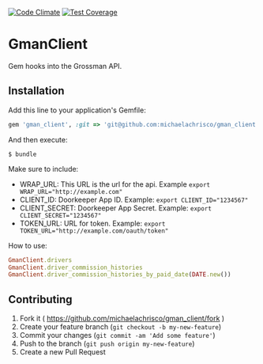 [![Code Climate](https://codeclimate.com/github/michaelachrisco/gman_client/badges/gpa.svg)](https://codeclimate.com/github/michaelachrisco/gman_client) [![Test Coverage](https://codeclimate.com/github/michaelachrisco/gman_client/badges/coverage.svg)](https://codeclimate.com/github/michaelachrisco/gman_client)
# GmanClient

Gem hooks into the Grossman API.

## Installation

Add this line to your application's Gemfile:

```ruby
gem 'gman_client', :git => 'git@github.com:michaelachrisco/gman_client.git'
```

And then execute:

    $ bundle

Make sure to include:
* WRAP_URL: This URL is the url for the api. Example ```export WRAP_URL="http://example.com"```
* CLIENT_ID: Doorkeeper App ID. Example: ```export CLIENT_ID="1234567"```
* CLIENT_SECRET: Doorkeeper App Secret. Example: ```export CLIENT_SECRET="1234567"```
* TOKEN_URL: URL for token. Example:  ```export TOKEN_URL="http://example.com/oauth/token"```


How to use:
```Ruby
GmanClient.drivers
GmanClient.driver_commission_histories
GmanClient.driver_commission_histories_by_paid_date(DATE.new())
```

## Contributing

1. Fork it ( https://github.com/michaelachrisco/gman_client/fork )
2. Create your feature branch (`git checkout -b my-new-feature`)
3. Commit your changes (`git commit -am 'Add some feature'`)
4. Push to the branch (`git push origin my-new-feature`)
5. Create a new Pull Request
